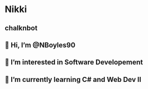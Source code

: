 # Nikki
## chalknbot
## 👋 Hi, I’m @NBoyles90
## 👀 I’m interested in Software Developement    
## 🌱 I’m currently learning C# and Web Dev II
